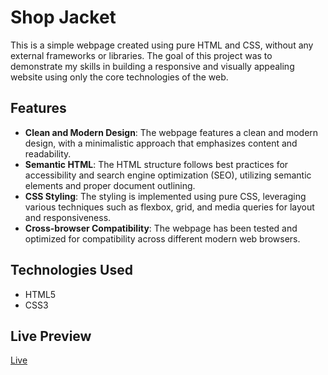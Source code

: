 # Shop Jacket

This is a simple webpage created using pure HTML and CSS, without any external frameworks or libraries. The goal of this project was to demonstrate my skills in building a responsive and visually appealing website using only the core technologies of the web.

## Features

- **Clean and Modern Design**: The webpage features a clean and modern design, with a minimalistic approach that emphasizes content and readability.
- **Semantic HTML**: The HTML structure follows best practices for accessibility and search engine optimization (SEO), utilizing semantic elements and proper document outlining.
- **CSS Styling**: The styling is implemented using pure CSS, leveraging various techniques such as flexbox, grid, and media queries for layout and responsiveness.
- **Cross-browser Compatibility**: The webpage has been tested and optimized for compatibility across different modern web browsers.

## Technologies Used

- HTML5
- CSS3

## Live Preview
[Live]( https://gyanendu01.github.io/Shopping-Css/)
